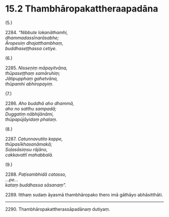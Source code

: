 

# 15.2 Thambhāropakattheraapadāna



(5.)

2284\. _“Nibbute lokanāthamhi,_  
_dhammadassīnarāsabhe;_  
_Āropesiṃ dhajatthambhaṃ,_  
_buddhaseṭṭhassa cetiye._  


(6.)

2285\. _Nisseṇiṃ māpayitvāna,_  
_thūpaseṭṭhaṃ samāruhiṃ;_  
_Jātipupphaṃ gahetvāna,_  
_thūpamhi abhiropayiṃ._  


(7.)

2286\. _Aho buddhā aho dhammā,_  
_aho no satthu sampadā;_  
_Duggatiṃ nābhijānāmi,_  
_thūpapūjāyidaṃ phalaṃ._  


(8.)

2287\. _Catunnavutito kappe,_  
_thūpasīkhasanāmakā;_  
_Soḷasāsiṃsu rājāno,_  
_cakkavattī mahabbalā._  


(9.)

2288\. _Paṭisambhidā catasso,_  
_…pe…_  
_kataṃ buddhassa sāsanaṃ”._  


2289\. Itthaṃ sudaṃ āyasmā thambhāropako thero imā gāthāyo abhāsitthāti.

---

2290\. Thambhāropakattherassāpadānaṃ dutiyaṃ.





